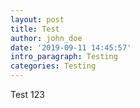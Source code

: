 ```yaml
---
layout: post
title: Test
author: john_doe
date: '2019-09-11 14:45:57'
intro_paragraph: Testing
categories: Testing
---
```

Test 123
